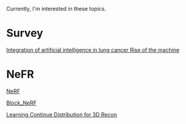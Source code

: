 Currently, I'm interested in these topics.

# Survey

[Integration of artificial intelligence in lung cancer Rise of the machine](https://zitao-shuai.github.io/notes/cellsurvey)


# NeFR

[NeRF](https://zitao-shuai.github.io/notes/NeRF)

[Block_NeRF](https://zitao-shuai.github.io/notes/Block_NeRF)

[Learning Continue Distribution for 3D Recon](https://zitao-shuai.github.io/notes/continue_dist)
